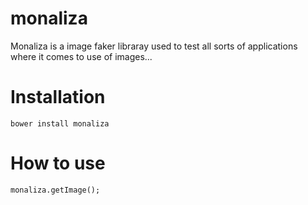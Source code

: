 # monaliza
Monaliza is a image faker libraray used to test all sorts of applications where it comes to use of images...

Installation
====
```
bower install monaliza
```

How to use
====
```
monaliza.getImage();
```